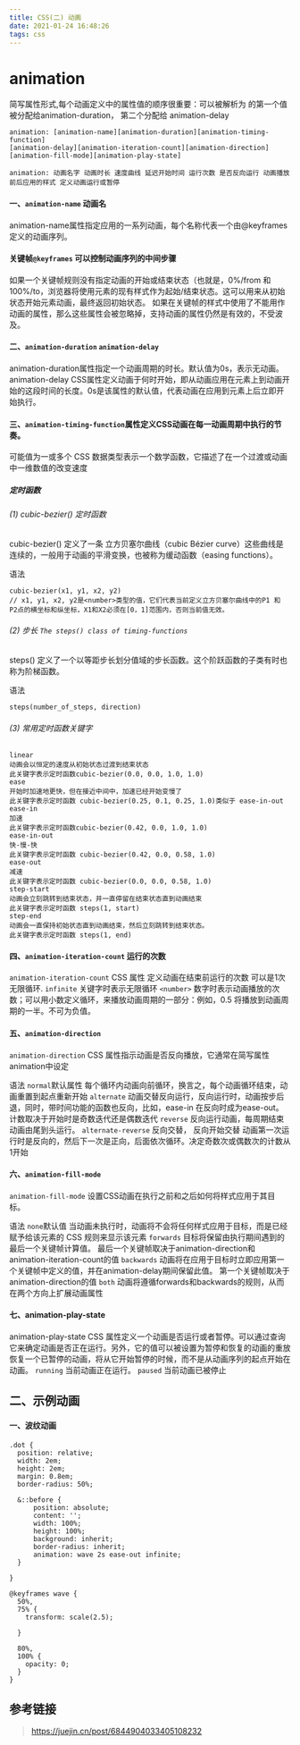 ```yaml
---
title: CSS(二) 动画
date: 2021-01-24 16:48:26
tags: css
---
```


# animation

简写属性形式,每个动画定义中的属性值的顺序很重要：可以被解析为 <time> 的第一个值被分配给animation-duration， 第二个分配给 animation-delay

```
animation: [animation-name][animation-duration][animation-timing-function]
[animation-delay][animation-iteration-count][animation-direction] 
[animation-fill-mode][animation-play-state]

animation: 动画名字 动画时长 速度曲线 延迟开始时间 运行次数 是否反向运行 动画播放前后应用的样式 定义动画运行或暂停
```

#### 一、`animation-name` 动画名
animation-name属性指定应用的一系列动画，每个名称代表一个由@keyframes定义的动画序列。

#### 关键帧`@keyframes` 可以控制动画序列的中间步骤

如果一个关键帧规则没有指定动画的开始或结束状态（也就是，0%/from 和100%/to，浏览器将使用元素的现有样式作为起始/结束状态。这可以用来从初始状态开始元素动画，最终返回初始状态。
如果在关键帧的样式中使用了不能用作动画的属性，那么这些属性会被忽略掉，支持动画的属性仍然是有效的，不受波及。

#### 二、`animation-duration` `animation-delay`

animation-duration属性指定一个动画周期的时长。默认值为0s，表示无动画。
animation-delay CSS属性定义动画于何时开始，即从动画应用在元素上到动画开始的这段时间的长度。0s是该属性的默认值，代表动画在应用到元素上后立即开始执行。

#### 三、`animation-timing-function`属性定义CSS动画在每一动画周期中执行的节奏。
可能值为一或多个 <timing-function>
<timing-function> CSS 数据类型表示一个数学函数，它描述了在一个过渡或动画中一维数值的改变速度

##### 定时函数<timing-function>

###### (1) cubic-bezier() 定时函数
cubic-bezier() 定义了一条 立方贝塞尔曲线（cubic Bézier curve）这些曲线是连续的，一般用于动画的平滑变换，也被称为缓动函数（easing functions）。

语法
```
cubic-bezier(x1, y1, x2, y2)
// x1, y1, x2, y2是<number>类型的值，它们代表当前定义立方贝塞尔曲线中的P1 和 P2点的横坐标和纵坐标，X1和X2必须在[0，1]范围内，否则当前值无效。
```
###### (2) 步长 `The steps() class of timing-functions`
steps() 定义了一个以等距步长划分值域的步长函数。这个阶跃函数的子类有时也称为阶梯函数。

语法
```
steps(number_of_steps, direction)
```

###### (3) 常用定时函数关键字
```
linear 
动画会以恒定的速度从初始状态过渡到结束状态
此关键字表示定时函数cubic-bezier(0.0, 0.0, 1.0, 1.0)
ease
开始时加速地更快，但在接近中间中，加速已经开始变慢了
此关键字表示定时函数 cubic-bezier(0.25, 0.1, 0.25, 1.0)类似于 ease-in-out
ease-in
加速
此关键字表示定时函数cubic-bezier(0.42, 0.0, 1.0, 1.0)
ease-in-out
快-慢-快
此关键字表示定时函数 cubic-bezier(0.42, 0.0, 0.58, 1.0)
ease-out
减速
此关键字表示定时函数 cubic-bezier(0.0, 0.0, 0.58, 1.0)
step-start
动画会立刻跳转到结束状态，并一直停留在结束状态直到动画结束
此关键字表示定时函数 steps(1, start)
step-end
动画会一直保持初始状态直到动画结束，然后立刻跳转到结束状态。
此关键字表示定时函数 steps(1, end)
```

#### 四、`animation-iteration-count` 运行的次数
`animation-iteration-count` CSS 属性   定义动画在结束前运行的次数 可以是1次 无限循环.
`infinite`
关键字时表示无限循环
`<number>`
数字时表示动画播放的次数；可以用小数定义循环，来播放动画周期的一部分：例如，0.5 将播放到动画周期的一半。不可为负值。


#### 五、`animation-direction`
`animation-direction` CSS 属性指示动画是否反向播放，它通常在简写属性animation中设定

语法
`normal`默认属性
每个循环内动画向前循环，换言之，每个动画循环结束，动画重置到起点重新开始
`alternate`
动画交替反向运行，反向运行时，动画按步后退，同时，带时间功能的函数也反向，比如，ease-in 在反向时成为ease-out。计数取决于开始时是奇数迭代还是偶数迭代
`reverse`
反向运行动画，每周期结束动画由尾到头运行。
`alternate-reverse`
反向交替， 反向开始交替
动画第一次运行时是反向的，然后下一次是正向，后面依次循环。决定奇数次或偶数次的计数从1开始

#### 六、`animation-fill-mode`
`animation-fill-mode` 设置CSS动画在执行之前和之后如何将样式应用于其目标。

语法
`none`默认值
当动画未执行时，动画将不会将任何样式应用于目标，而是已经赋予给该元素的 CSS 规则来显示该元素
`forwards`
目标将保留由执行期间遇到的最后一个关键帧计算值。 最后一个关键帧取决于animation-direction和animation-iteration-count的值
`backwards`
动画将在应用于目标时立即应用第一个关键帧中定义的值，并在animation-delay期间保留此值。 第一个关键帧取决于animation-direction的值
`both`
动画将遵循forwards和backwards的规则，从而在两个方向上扩展动画属性

#### 七、animation-play-state
animation-play-state CSS 属性定义一个动画是否运行或者暂停。可以通过查询它来确定动画是否正在运行。另外，它的值可以被设置为暂停和恢复的动画的重放
恢复一个已暂停的动画，将从它开始暂停的时候，而不是从动画序列的起点开始在动画。
`running`
当前动画正在运行。
`paused`
当前动画已被停止
## 二、示例动画

#### 一、波纹动画

```less
.dot {
  position: relative;
  width: 2em;
  height: 2em;
  margin: 0.8em;
  border-radius: 50%;

  &::before {
      position: absolute;
      content: '';
      width: 100%;
      height: 100%;
      background: inherit;
      border-radius: inherit;
      animation: wave 2s ease-out infinite;
  }

}

@keyframes wave {
  50%,
  75% {
    transform: scale(2.5);
    
  }
  
  80%,
  100% {
    opacity: 0;
  }
}
```



## 参考链接

> https://juejin.cn/post/6844904033405108232


